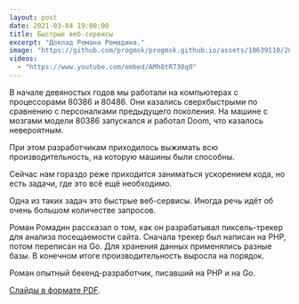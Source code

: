 ```yaml
---
layout: post
date: 2021-03-04 19:00:00
title: Быстрые веб-сервисы
excerpt: "Доклад Романа Ромадина."
image: "https://github.com/progmsk/progmsk.github.io/assets/10639110/287b066c-0596-41aa-bc4b-c39f98ad9a4f"
videos:
  - "https://www.youtube.com/embed/AMh8tR730q0"
---
```


В начале девяностых годов мы работали на компьютерах с процессорами 80386 и 80486. Они казались сверхбыстрыми по сравнению с персоналками предыдущего поколения. На машине с мозгами модели 80386 запускался и работал Doom, что казалось невероятным.

При этом разработчикам приходилось выжимать всю производительность, на которую машины были способны.

Сейчас нам гораздо реже приходится заниматься ускорением кода, но есть задачи, где это всё ещё необходимо.

Одна из таких задач это быстрые веб-сервисы. Иногда речь идёт об очень большом количестве запросов.

Роман Ромадин рассказал о том, как он разрабатывал пиксель-трекер для анализа посещаемости сайта. Сначала трекер был написан на PHP, потом переписан на Go. Для хранения данных применялись разные базы. В конечном итоге производительность выросла на порядок.

Роман опытный бекенд-разработчик, писавший на PHP и на Go.

[Слайды в формате PDF](https://github.com/progmsk/progmsk.github.io/files/14731689/fast-web-services.pdf).
